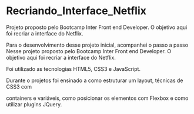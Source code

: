 # Recriando_Interface_Netflix
Projeto proposto pelo Bootcamp Inter Front end Developer. O objetivo aqui foi recriar a interface do Netflix.

Para o desenvolvimento desse projeto inicial, acompanhei o passo a passo Nesse projeto proposto pelo Bootcamp Inter Front end Developer. O objetivo aqui foi recriar a interface do Netflix.

Foi utilizado as tecnologias HTML5, CSS3 e JavaScript.

Durante o projetos foi ensinado a como estruturar um layout, técnicas de CSS3 com 

containers e variáveis, como posicionar os elementos com Flexbox e como utilizar plugins JQuery.







